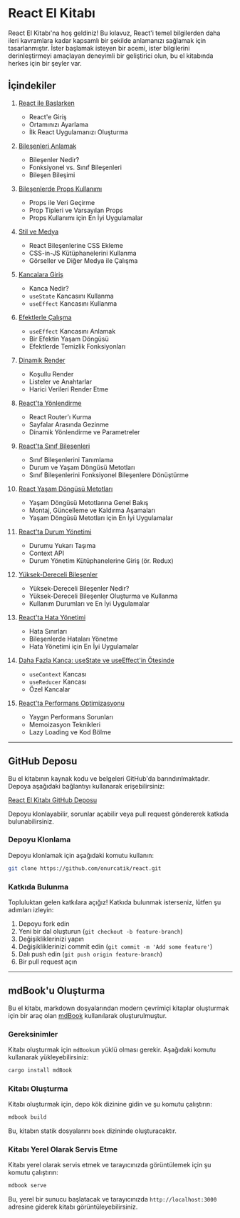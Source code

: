 # React El Kitabı

React El Kitabı'na hoş geldiniz! Bu kılavuz, React'i temel bilgilerden daha ileri kavramlara kadar kapsamlı bir şekilde anlamanızı sağlamak için tasarlanmıştır. İster başlamak isteyen bir acemi, ister bilgilerini derinleştirmeyi amaçlayan deneyimli bir geliştirici olun, bu el kitabında herkes için bir şeyler var.

## İçindekiler

1. [React ile Başlarken](./mdbook/src/01_Start/README.md)
   - React'e Giriş
   - Ortamınızı Ayarlama
   - İlk React Uygulamanızı Oluşturma

2. [Bileşenleri Anlamak](./mdbook/src/02_Components/README.md)
   - Bileşenler Nedir?
   - Fonksiyonel vs. Sınıf Bileşenleri
   - Bileşen Bileşimi

3. [Bileşenlerde Props Kullanımı](./mdbook/src/03_Props-Components/README.md)
   - Props ile Veri Geçirme
   - Prop Tipleri ve Varsayılan Props
   - Props Kullanımı için En İyi Uygulamalar

4. [Stil ve Medya](./mdbook/src/04_Styling-Media/README.md)
   - React Bileşenlerine CSS Ekleme
   - CSS-in-JS Kütüphanelerini Kullanma
   - Görseller ve Diğer Medya ile Çalışma

5. [Kancalara Giriş](./mdbook/src/05_Hooks/README.md)
   - Kanca Nedir?
   - `useState` Kancasını Kullanma
   - `useEffect` Kancasını Kullanma

6. [Efektlerle Çalışma](./mdbook/src/06_Effects/README.md)
   - `useEffect` Kancasını Anlamak
   - Bir Efektin Yaşam Döngüsü
   - Efektlerde Temizlik Fonksiyonları

7. [Dinamik Render](./mdbook/src/07_Dynamic-Rendering/README.md)
   - Koşullu Render
   - Listeler ve Anahtarlar
   - Harici Verileri Render Etme

8. [React'ta Yönlendirme](./mdbook/src/08_Routing/README.md)
   - React Router'ı Kurma
   - Sayfalar Arasında Gezinme
   - Dinamik Yönlendirme ve Parametreler

9. [React'ta Sınıf Bileşenleri](./mdbook/src/09_Class-Component/README.md)
   - Sınıf Bileşenlerini Tanımlama
   - Durum ve Yaşam Döngüsü Metotları
   - Sınıf Bileşenlerini Fonksiyonel Bileşenlere Dönüştürme

10. [React Yaşam Döngüsü Metotları](./mdbook/src/10_Lifecycle/README.md)
    - Yaşam Döngüsü Metotlarına Genel Bakış
    - Montaj, Güncelleme ve Kaldırma Aşamaları
    - Yaşam Döngüsü Metotları için En İyi Uygulamalar

11. [React'ta Durum Yönetimi](./mdbook/src/11_State-Management/README.md)
    - Durumu Yukarı Taşıma
    - Context API
    - Durum Yönetim Kütüphanelerine Giriş (ör. Redux)

12. [Yüksek-Dereceli Bileşenler](./mdbook/src/12_Higher-Order/README.md)
    - Yüksek-Dereceli Bileşenler Nedir?
    - Yüksek-Dereceli Bileşenler Oluşturma ve Kullanma
    - Kullanım Durumları ve En İyi Uygulamalar

13. [React'ta Hata Yönetimi](./mdbook/src/13_Error-Handling/README.md)
    - Hata Sınırları
    - Bileşenlerde Hataları Yönetme
    - Hata Yönetimi için En İyi Uygulamalar

14. [Daha Fazla Kanca: useState ve useEffect'in Ötesinde](./mdbook/src/14_useState-useEffect/README.md)
    - `useContext` Kancası
    - `useReducer` Kancası
    - Özel Kancalar

15. [React'ta Performans Optimizasyonu](./mdbook/src/15_Optimization/README.md)
    - Yaygın Performans Sorunları
    - Memoizasyon Teknikleri
    - Lazy Loading ve Kod Bölme

---

## GitHub Deposu

Bu el kitabının kaynak kodu ve belgeleri GitHub'da barındırılmaktadır. Depoya aşağıdaki bağlantıyı kullanarak erişebilirsiniz:

[React El Kitabı GitHub Deposu](https://github.com/onurcatik/React)

Depoyu klonlayabilir, sorunlar açabilir veya pull request göndererek katkıda bulunabilirsiniz.

### Depoyu Klonlama

Depoyu klonlamak için aşağıdaki komutu kullanın:

```bash
git clone https://github.com/onurcatik/react.git
```

### Katkıda Bulunma

Topluluktan gelen katkılara açığız! Katkıda bulunmak isterseniz, lütfen şu adımları izleyin:

1. Depoyu fork edin
2. Yeni bir dal oluşturun (`git checkout -b feature-branch`)
3. Değişikliklerinizi yapın
4. Değişikliklerinizi commit edin (`git commit -m 'Add some feature'`)
5. Dalı push edin (`git push origin feature-branch`)
6. Bir pull request açın

---

## mdBook'u Oluşturma

Bu el kitabı, markdown dosyalarından modern çevrimiçi kitaplar oluşturmak için bir araç olan [mdBook](https://github.com/rust-lang/mdBook) kullanılarak oluşturulmuştur.

### Gereksinimler

Kitabı oluşturmak için `mdBook`un yüklü olması gerekir. Aşağıdaki komutu kullanarak yükleyebilirsiniz:

```bash
cargo install mdBook
```

### Kitabı Oluşturma

Kitabı oluşturmak için, depo kök dizinine gidin ve şu komutu çalıştırın:

```bash
mdbook build
```

Bu, kitabın statik dosyalarını `book` dizininde oluşturacaktır.

### Kitabı Yerel Olarak Servis Etme

Kitabı yerel olarak servis etmek ve tarayıcınızda görüntülemek için şu komutu çalıştırın:

```bash
mdbook serve
```

Bu, yerel bir sunucu başlatacak ve tarayıcınızda `http://localhost:3000` adresine giderek kitabı görüntüleyebilirsiniz.
